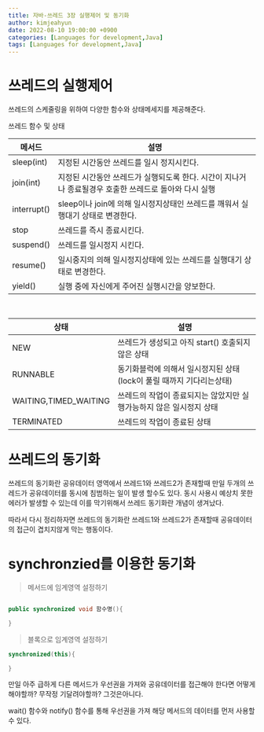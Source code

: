 ```yaml
---
title: 자바-쓰레드 3장 실행제어 및 동기화
author: kimjeahyun
date: 2022-08-10 19:00:00 +0900
categories: [Languages for development,Java]
tags: [Languages for development,Java]
---
```


# 쓰레드의 실행제어
쓰레드의 스케줄링을 위하여 다양한 함수와 상태메세지를 제공해준다.

쓰레드 함수 및 상태

|메서드|설명|
|-----|----|
|sleep(int)|지정된 시간동안 쓰레드를 일시 정지시킨다. |
|join(int)|지정된 시간동안 쓰레드가 실행되도록 한다. 시간이 지나거나 종료될경우 호출한 쓰레드로 돌아와 다시 실행|
|interrupt()|sleep이나 join에 의해 일시정지상태인 쓰레드를 깨워서 실행대기 상태로 변경한다.|
|stop|쓰레드를 즉시 종료시킨다.|
|suspend()|쓰레드를 일시정지 시킨다.|
|resume()|일시중지의 의해 일시정지상태에 있는 쓰레드를 실행대기 상태로 변경한다.|
|yield()|실행 중에 자신에게 주어진 실행시간을 양보한다.|

<br>

|상태|설명|
|----------------|-------------------------------------------|
|NEW             |쓰레드가 생성되고 아직 start() 호출되지 않은 상태|
|RUNNABLE        |동기화블럭에 의해서 일시정지된 상태(lock이 풀릴 때까지 기다리는상태)|
|WAITING,TIMED_WAITING|쓰레드의 작업이 종료되지는 않았지만 실행가능하지 않은 일시정지 상태|
|TERMINATED|쓰레드의 작업이 종료된 상태|


# 쓰레드의 동기화

쓰레드의 동기화란 공유데이터 영역에서 쓰레드1와 쓰레드2가 존재할때
만일 두개의 쓰레드가 공유데이터를 동시에 침범하는 일이 발생 할수도 있다. 동시 사용시 예상치 못한 에러가 발생할 수 있는데 이를 막기위해서 쓰레드 동기화란 개념이 생겨났다.

따라서 다시 정리하자면 쓰레드의 동기화란 쓰레드1와 쓰레드2가 존재할때
공유데이터의 접근이 겹치지않게 막는 행동이다.

# synchronzied를 이용한 동기화

>메서드에 임계영역 설정하기

```java

public synchronized void 함수명(){

}

```

>블록으로 임계영역 설정하기

```java
synchronized(this){

}
```

만일 아주 급하게 다른 메서드가 우선권을 가져와 공유데이터를 접근해야 한다면 어떻게 해야할까? 무작정 기달려야할까? 그것은아니다.

wait() 함수와 notify() 함수를 통해 우선권을 가져 해당 메서드의 데이터를 먼저 사용할수 있다.
